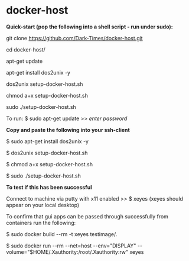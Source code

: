 # docker-host

**Quick-start (pop the following into a shell script - run under sudo):**

git clone https://github.com/Dark-Times/docker-host.git

cd docker-host/

apt-get update

apt-get install dos2unix -y

dos2unix setup-docker-host.sh

chmod a+x setup-docker-host.sh

sudo ./setup-docker-host.sh

To run:
$ sudo apt-get update >> *enter password*


**Copy and paste the following into your ssh-client**

$ sudo apt-get install dos2unix -y

$ dos2unix setup-docker-host.sh

$ chmod a+x setup-docker-host.sh 

$ sudo ./setup-docker-host.sh


**To test if this has been successful**

Connect to machine via putty with x11 enabled >> $ xeyes (xeyes should appear on your local desktop)

To confirm that gui apps can be passed through successfully from containers run the following:

$ sudo docker build --rm -t xeyes testimage/.

$ sudo docker run --rm --net=host --env="DISPLAY" --volume="$HOME/.Xauthority:/root/.Xauthority:rw" xeyes